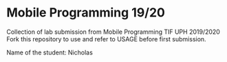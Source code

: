 # Mobile Programming 19/20
Collection of lab submission from Mobile Programming TIF UPH 2019/2020
Fork this repository to use and refer to USAGE before first submission.

Name of the student: Nicholas
